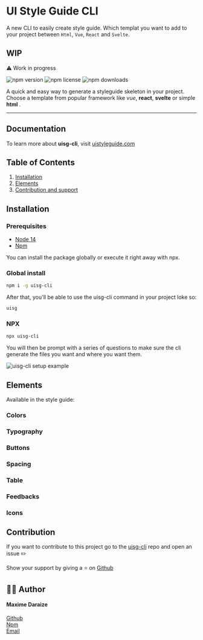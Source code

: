 # UI Style Guide CLI

A new CLI to easily create style guide. Which templat you want to add to your project between `Html`, `Vue`, `React` and `Svelte`.

## WIP

⚠️ Work in progress

![npm version](https://img.shields.io/npm/v/uisg-cli)
![npm license](https://img.shields.io/npm/l/uisg-cli?color=%2321bab3)
![npm downloads](https://img.shields.io/npm/dt/uisg-cli)

A quick and easy way to generate a styleguide skeleton in your project. Choose a template from popular framework like _vue_, **react**, **svelte** or simple **html** .

<hr>

## Documentation

To learn more about **uisg-cli**, visit [uistyleguide.com](https://www.uistyleguide.com/)

## Table of Contents

1. [Installation](#installation)
2. [Elements](#elements)
3. [Contribution and support](#contribution)

## Installation

### Prerequisites

- [Node 14](https://nodejs.org/en/)
- [Npm](https://www.npmjs.com)

You can install the package globally or execute it right away with npx.

### Global install

```sh
npm i -g uisg-cli
```

After that, you'll be able to use the uisg-cli command in your project loke so:

```sh
uisg
```

### NPX

```sh
npx uisg-cli
```

You will then be prompt with a series of questions to make sure the cli generate the files you want and where you want them.

<img src="https://res.cloudinary.com/mdaraize/image/upload/v1633280171/uisg-cli/cscli.png" alt="uisg-cli setup example">

## Elements

Available in the style guide:

### Colors

### Typography

### Buttons

### Spacing

### Table

### Feedbacks

### Icons

## Contribution

If you want to contribute to this project go to the [uisg-cli](https://github.com/maximedaraize/uisg-cli/issues) repo and open an issue ✏️

Show your support by giving a ⭐️ on [Github](https://github.com/maximedaraize/uisg-cli)

## 🙋‍♂️ Author

#### Maxime Daraize

[Github](https://github.com/maximedaraize/) <br>
[Npm](https://www.npmjs.com/package/uisg-cli) <br>
[Email](mailto:hello@maximedaraize.com)
